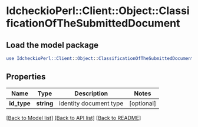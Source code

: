 # IdcheckioPerl::Client::Object::ClassificationOfTheSubmittedDocument

## Load the model package
```perl
use IdcheckioPerl::Client::Object::ClassificationOfTheSubmittedDocument;
```

## Properties
Name | Type | Description | Notes
------------ | ------------- | ------------- | -------------
**id_type** | **string** | identity document type | [optional] 

[[Back to Model list]](../README.md#documentation-for-models) [[Back to API list]](../README.md#documentation-for-api-endpoints) [[Back to README]](../README.md)


